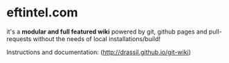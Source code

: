 # eftintel.com

it's a **modular and full featured wiki** powered by git, github pages and pull-requests without the needs of local installations/build! 

Instructions and documentation: (http://drassil.github.io/git-wiki)
